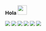 ### Hola <img src="https://raw.githubusercontent.com/MartinHeinz/MartinHeinz/master/wave.gif" width="30px">

![](https://img.shields.io/badge/Code-Python-informational?style=flat&logo=<LOGO_NAME>&logoColor=white&color=2bbc8a)
![](https://img.shields.io/badge/Code-C++-informational?style=flat&logo=<LOGO_NAME>&logoColor=white&color=2bbc8a)
![](https://img.shields.io/badge/Tools-Pandas-informational?style=flat&logo=<LOGO_NAME>&logoColor=white&color=2bbc8a)
![](https://img.shields.io/badge/Tools-Numpy-informational?style=flat&logo=<LOGO_NAME>&logoColor=white&color=2bbc8a)
![](https://img.shields.io/badge/Tools-Tensorflow-informational?style=flat&logo=<LOGO_NAME>&logoColor=white&color=2bbc8a)
![](https://img.shields.io/badge/Tools-Scikit-informational?style=flat&logo=<LOGO_NAME>&logoColor=white&color=2bbc8a)


<!--
**LucR31/LucR31** is a ✨ _special_ ✨ repository because its `README.md` (this file) appears on your GitHub profile.

Here are some ideas to get you started:

- 🔭 I’m currently working on ...
- 🌱 I’m currently learning ...
- 👯 I’m looking to collaborate on ...
- 🤔 I’m looking for help with ...
- 💬 Ask me about ...
- 📫 How to reach me: ...
- 😄 Pronouns: ...
- ⚡ Fun fact: ...
-->
